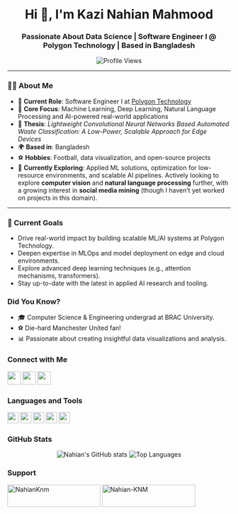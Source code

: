 <h1 align="center">Hi 👋, I'm Kazi Nahian Mahmood</h1>
<h3 align="center">Passionate About Data Science | Software Engineer I @ Polygon Technology | Based in Bangladesh</h3>

<p align="center">
  <img src="https://komarev.com/ghpvc/?username=nahian-kazi&label=Profile%20views&color=0e75b6&style=flat" alt="Profile Views" />
</p>

---

### 👨‍💻 About Me
- 💼 **Current Role**: Software Engineer I at [Polygon Technology](https://polygontechnology.io/)  
- 🧠 **Core Focus**: Machine Learning, Deep Learning, Natural Language Processing and AI-powered real-world applications  
- 🔬 **Thesis**: *Lightweight Convolutional Neural Networks Based Automated Waste Classification: A Low-Power, Scalable Approach for Edge Devices*  
- 🌍 **Based in**: Bangladesh  
- ⚽ **Hobbies**: Football, data visualization, and open-source projects  
- 📖 **Currently Exploring**: Applied ML solutions, optimization for low-resource environments, and scalable AI pipelines. Actively looking to explore **computer vision** and **natural language processing** further, with a growing interest in **social media mining** (though I haven’t yet worked on projects in this domain).  

---

### 🎯 Current Goals
- Drive real-world impact by building scalable ML/AI systems at Polygon Technology.
- Deepen expertise in MLOps and model deployment on edge and cloud environments.
- Explore advanced deep learning techniques (e.g., attention mechanisms, transformers).
- Stay up-to-date with the latest in applied AI research and tooling.


### Did You Know?
- 🎓 Computer Science & Engineering undergrad at BRAC University.
- ⚽ Die-hard Manchester United fan!
- 📊 Passionate about creating insightful data visualizations and analysis.

### Connect with Me
<p align="left">
<a href="https://linkedin.com/in/nahian-mahmood-bb92b1204" target="blank"><img src="https://img.shields.io/badge/-LinkedIn-blue?logo=linkedin&logoColor=white" height="30" /></a>
<a href="https://twitter.com/knmnahian" target="blank"><img src="https://img.shields.io/badge/-Twitter-blue?logo=twitter&logoColor=white" height="30" /></a>
<a href="https://kaggle.com/kazinahianmahmood" target="blank"><img src="https://img.shields.io/badge/-Kaggle-blue?logo=kaggle&logoColor=white" height="30" /></a>
</p>


### Languages and Tools
<p align="left"> 
  <img src="https://img.shields.io/badge/-Python-black?logo=python" height="25"/>
  <img src="https://img.shields.io/badge/-TensorFlow-orange?logo=tensorflow" height="25"/>
  <img src="https://img.shields.io/badge/-PyTorch-red?logo=pytorch" height="25"/>
  <img src="https://img.shields.io/badge/-Tableau-blue?logo=tableau" height="25"/>
  <img src="https://img.shields.io/badge/-PowerBI-yellow?logo=powerbi" height="25"/>
</p>

### GitHub Stats
<p align="center">
  <img src="https://github-readme-stats.vercel.app/api?username=nahian-kazi&show_icons=true&theme=radical" alt="Nahian's GitHub stats" />
  <img src="https://github-readme-stats.vercel.app/api/top-langs/?username=nahian-kazi&layout=compact&theme=radical" alt="Top Languages" />
</p>

### Support
<p>
<a href="https://www.buymeacoffee.com/NahianKnm"> <img src="https://cdn.buymeacoffee.com/buttons/v2/default-yellow.png" height="50" width="210" alt="NahianKnm" /></a>
<a href="https://ko-fi.com/Nahian-KNM"> <img src="https://cdn.ko-fi.com/cdn/kofi3.png?v=3" height="50" width="210" alt="Nahian-KNM" /></a>
</p>
